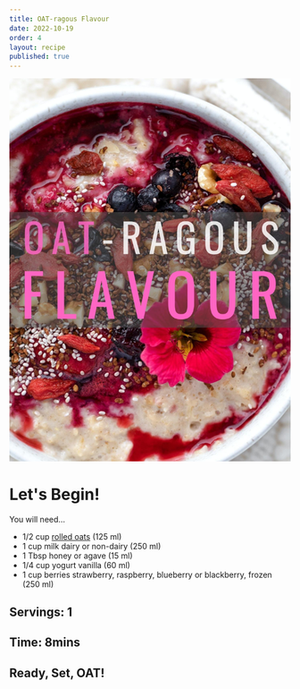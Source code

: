 ```yaml
---
title: OAT-ragous Flavour
date: 2022-10-19
order: 4
layout: recipe
published: true
---
```

![Delicious Plate of Toast, Blueberries and Bananas, covered in sticky maple syrup](../uploads/b644e6b8-59f2-44f6-b94f-21fd5614c3ec.jpeg "Photo by Joseph Smart")

# Let's Begin!

You will need...

* 1/2 cup [rolled oats](https://oatseveryday.com/know-your-oats-2/#rolled-oats) (125 ml)
* 1 cup milk dairy or non-dairy (250 ml)
* 1 Tbsp honey or agave (15 ml)
* 1/4 cup yogurt vanilla (60 ml)
* 1 cup berries strawberry, raspberry, blueberry or blackberry, frozen (250 ml)

## Servings: 1

## Time: 8mins

## Ready, Set, OAT!